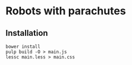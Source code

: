# Robots with parachutes

## Installation

```
bower install
pulp build -O > main.js
lessc main.less > main.css
```
